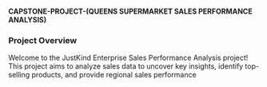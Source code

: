 #### CAPSTONE-PROJECT-(QUEENS SUPERMARKET SALES PERFORMANCE ANALYSIS)
### Project Overview

Welcome to the JustKind Enterprise Sales Performance Analysis project! This project aims to analyze sales data to uncover key insights, identify top-selling products, and provide regional sales performance
